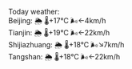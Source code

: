 Today weather:  
Beijing: 🌦   🌡️+17°C 🌬️←4km/h  
Tianjin: 🌦   🌡️+19°C 🌬️←22km/h  
Shijiazhuang: 🌦   🌡️+18°C 🌬️↘7km/h  
Tangshan: 🌦   🌡️+18°C 🌬️←22km/h  
